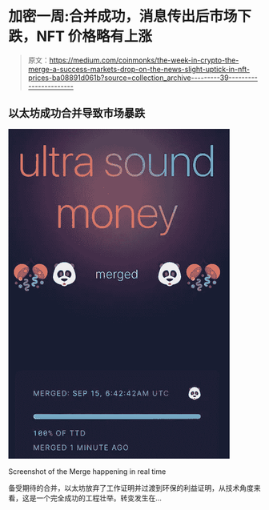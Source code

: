 # 加密一周:合并成功，消息传出后市场下跌，NFT 价格略有上涨

> 原文：<https://medium.com/coinmonks/the-week-in-crypto-the-merge-a-success-markets-drop-on-the-news-slight-uptick-in-nft-prices-ba08891d061b?source=collection_archive---------39----------------------->

## 以太坊成功合并导致市场暴跌

![](img/f92ad304fd32b6f30f7b40b16d7118b4.png)

Screenshot of the Merge happening in real time

备受期待的合并，以太坊放弃了工作证明并过渡到环保的利益证明，从技术角度来看，这是一个完全成功的工程壮举。转变发生在…